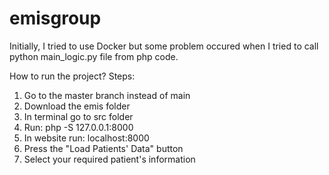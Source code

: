 # emisgroup

Initially, I tried to use Docker but some problem occured when I tried to call python main_logic.py file from php code.

How to run the project?
Steps:
  1. Go to the master branch instead of main
  2. Download the emis folder
  3. In terminal go to src folder
  4. Run: php -S 127.0.0.1:8000
  5. In website run: localhost:8000
  6. Press the "Load Patients' Data" button
  7. Select your required patient's information
